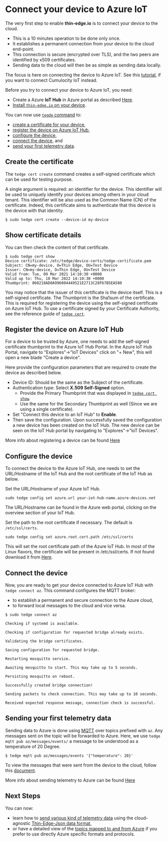 # Connect your device to Azure IoT

The very first step to enable **thin-edge.io** is to connect your device to the cloud.
* This is a 10 minutes operation to be done only once.
* It establishes a permanent connection from your device to the cloud end-point.
* This connection is secure (encrypted over TLS), and the two peers are identified by x509 certificates.
* Sending data to the cloud will then be as simple as sending data locally.

The focus is here on connecting the device to Azure IoT.
See this [tutorial](connect-c8y.md), if you want to connect Cumulocity IoT instead.

Before you try to connect your device to Azure IoT, you need:
* Create a Azure **IoT Hub** in Azure portal as described [Here](https://docs.microsoft.com/en-us/azure/iot-hub/iot-hub-create-through-portal).
* [Install `thin-edge.io` on your device](../howto-guides/002_installation.md).

You can now use [`tegde` command](../references/tedge.md) to:
* [create a certificate for your device](connect-azure.md#create-the-certificate),
* [register the device on Azure IoT Hub](connect-azure.md#register-the-device-on-Azure),
* [configure the device](connect-azure.md#configure-the-device),
* [connect the device](connect-azure.md#connect-the-device), and
* [send your first telemetry data](#sending-your-first-telemetry-data).

## Create the certificate

The `tedge cert create` command creates a self-signed certificate which can be used for testing purpose.

A single argument is required: an identifier for the device.
This identifier will be used to uniquely identify your devices among others in your cloud tenant.
This identifier will be also used as the Common Name (CN) of the certificate.
Indeed, this certificate aims to authenticate that this device is the device with that identity.

```
$ sudo tedge cert create --device-id my-device
```

## Show certificate details

You can then check the content of that certificate.

```
$ sudo tedge cert show
Device certificate: /etc/tedge/device-certs/tedge-certificate.pem
Subject: CN=my-device, O=Thin Edge, OU=Test Device
Issuer: CN=my-device, O=Thin Edge, OU=Test Device
Valid from: Tue, 09 Mar 2021 14:10:30 +0000
Valid up to: Thu, 10 Mar 2022 14:10:30 +0000
Thumbprint: 860218AD0A996004449521E2713C28F67B5EA580
```

You may notice that the issuer of this certificate is the device itself.
This is a self-signed certificate.
The Thumbprint is the Sha1sum of the certificate. This is required for registering the
device using the self-signed certificate on Azure IoT Hub.
To use a certificate signed by your Certificate Authority,
see the reference guide of [`tedge cert`](../references/tedge-cert.md).

## Register the device on Azure IoT Hub

For a device to be trusted by Azure, one needs to add the self-signed certificate thumbprint to the Azure IoT Hub Portal.
In the Azure IoT Hub Portal, navigate to "Explores"->"IoT Devices" click on "+ New", this will open a new blade "Create a device".

Here provide the configuration parameters that are required to create the device as described below.
   * Device ID: Should be the same as the Subject of the certificate.
   * Authentication type: Select **X.509 Self-Signed** option.
      * Provide the Primary Thumbprint that was displayed in [`tedge cert show`](connect-azure.md#show-certificate-details).
      * Use the same for the Secondary Thumbprint as well (Since we are using a single certificate).
   * Set "Connect this device to an IoT Hub" to **Enable**.
   * Then save the configuration.
Upon successfully saved the configuration a new device has been created on the IoT Hub.
The new device can be seen on the IoT Hub portal by navigating to "Explores"->"IoT Devices".

More info about registering a device can be found [Here](https://docs.microsoft.com/en-us/azure/iot-edge/how-to-authenticate-downstream-device?view=iotedge-2018-06)

## Configure the device

To connect the device to the Azure IoT Hub, one needs to set the URL/Hostname of the IoT Hub and the root certificate of the IoT Hub as below.

Set the URL/Hostname of your Azure IoT Hub.   

```
sudo tedge config set azure.url your-iot-hub-name.azure-devices.net
```

The URL/Hostname can be found in the Azure web portal, clicking on the overview section of your IoT Hub.

Set the path to the root certificate if necessary. The default is `/etc/ssl/certs`.

```
sudo tedge config set azure.root.cert.path /etc/ssl/certs
```

This will set the root certificate path of the Azure IoT Hub.
In most of the Linux flavors, the certificate will be present in /etc/ssl/certs. If not found download it from [Here](https://cacerts.digicert.com/BaltimoreCyberTrustRoot.crt).

## Connect the device

Now, you are ready to get your device connected to Azure IoT Hub with `tedge connect az`.
This command configures the MQTT broker:
* to establish a permanent and secure connection to the Azure cloud,
* to forward local messages to the cloud and vice versa.

```
$ sudo tedge connect az

Checking if systemd is available.

Checking if configuration for requested bridge already exists.

Validating the bridge certificates.

Saving configuration for requested bridge.

Restarting mosquitto service.

Awaiting mosquitto to start. This may take up to 5 seconds.

Persisting mosquitto on reboot.

Successfully created bridge connection!

Sending packets to check connection. This may take up to 10 seconds.

Received expected response message, connection check is successful.
```

## Sending your first telemetry data

Sending data to Azure is done using [MQTT](../architecture/mqtt-bus.md) over topics prefixed with `az`.
Any messages sent on the topic will be forwarded to Azure.
Here, we use `tedge mqtt pub az/messages/events/` a message to be understood as a temperature of 20 Degree.

```
$ tedge mqtt pub az/messages/events '{"temperature": 20}'
```
To view the messages that were sent from the device to the cloud, follow this [document](https://docs.microsoft.com/en-us/azure/iot-hub/quickstart-send-telemetry-cli#create-and-monitor-a-device).

More info about sending telemetry to Azure can be found [Here](https://docs.microsoft.com/en-us/azure/iot-hub/quickstart-send-telemetry-dotnet)

## Next Steps

You can now:
* learn how to [send various kind of telemetry data](send-thin-edge-data.md)
  using the cloud-agnostic [Thin-Edge-Json data format](../architecture/thin-edge-json.md),
* or have a detailed view of the [topics mapped to and from Azure](../references/tedge-mapper.md)
  if you prefer to use directly Azure specific formats and protocols.
